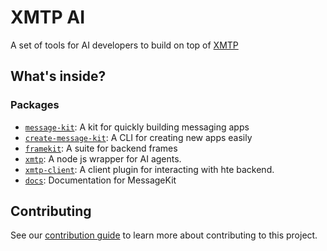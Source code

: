 # XMTP AI

A set of tools for AI developers to build on top of [XMTP](https://xmtp.org)

## What's inside?

### Packages

- [`message-kit`](/packages/message-kit): A kit for quickly building messaging apps
- [`create-message-kit`](/packages/create-message-kit): A CLI for creating new apps easily
- [`framekit`](/packages/framekit): A suite for backend frames
- [`xmtp`](/packages/xmtp/): A node js wrapper for AI agents.
- [`xmtp-client`](/packages/xmtp-client/): A client plugin for interacting with hte backend.
- [`docs`](/packages/docs): Documentation for MessageKit

## Contributing

See our [contribution guide](./CONTRIBUTING.md) to learn more about contributing to this project.
